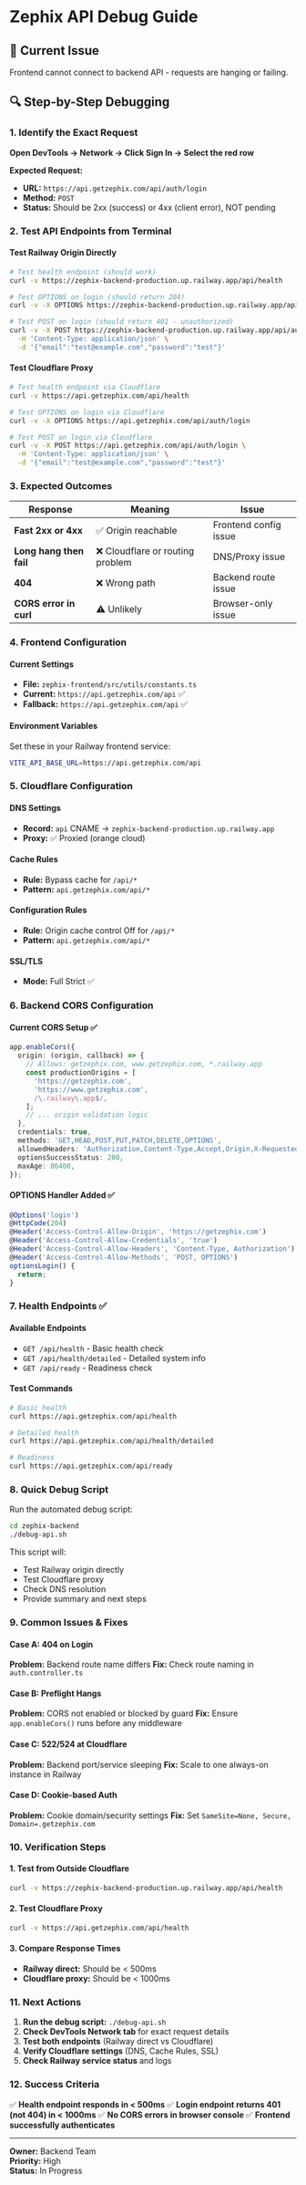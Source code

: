 # Zephix API Debug Guide

## 🚨 Current Issue
Frontend cannot connect to backend API - requests are hanging or failing.

## 🔍 Step-by-Step Debugging

### 1. Identify the Exact Request
**Open DevTools → Network → Click Sign In → Select the red row**

**Expected Request:**
- **URL:** `https://api.getzephix.com/api/auth/login`
- **Method:** `POST`
- **Status:** Should be 2xx (success) or 4xx (client error), NOT pending

### 2. Test API Endpoints from Terminal

#### Test Railway Origin Directly
```bash
# Test health endpoint (should work)
curl -v https://zephix-backend-production.up.railway.app/api/health

# Test OPTIONS on login (should return 204)
curl -v -X OPTIONS https://zephix-backend-production.up.railway.app/api/auth/login

# Test POST on login (should return 401 - unauthorized)
curl -v -X POST https://zephix-backend-production.up.railway.app/api/auth/login \
  -H 'Content-Type: application/json' \
  -d '{"email":"test@example.com","password":"test"}'
```

#### Test Cloudflare Proxy
```bash
# Test health endpoint via Cloudflare
curl -v https://api.getzephix.com/api/health

# Test OPTIONS on login via Cloudflare
curl -v -X OPTIONS https://api.getzephix.com/api/auth/login

# Test POST on login via Cloudflare
curl -v -X POST https://api.getzephix.com/api/auth/login \
  -H 'Content-Type: application/json' \
  -d '{"email":"test@example.com","password":"test"}'
```

### 3. Expected Outcomes

| Response | Meaning | Issue |
|----------|---------|-------|
| **Fast 2xx or 4xx** | ✅ Origin reachable | Frontend config issue |
| **Long hang then fail** | ❌ Cloudflare or routing problem | DNS/Proxy issue |
| **404** | ❌ Wrong path | Backend route issue |
| **CORS error in curl** | ⚠️ Unlikely | Browser-only issue |

### 4. Frontend Configuration

#### Current Settings
- **File:** `zephix-frontend/src/utils/constants.ts`
- **Current:** `https://api.getzephix.com/api` ✅
- **Fallback:** `https://api.getzephix.com/api` ✅

#### Environment Variables
Set these in your Railway frontend service:
```bash
VITE_API_BASE_URL=https://api.getzephix.com/api
```

### 5. Cloudflare Configuration

#### DNS Settings
- **Record:** `api` CNAME → `zephix-backend-production.up.railway.app`
- **Proxy:** ✅ Proxied (orange cloud)

#### Cache Rules
- **Rule:** Bypass cache for `/api/*`
- **Pattern:** `api.getzephix.com/api/*`

#### Configuration Rules
- **Rule:** Origin cache control Off for `/api/*`
- **Pattern:** `api.getzephix.com/api/*`

#### SSL/TLS
- **Mode:** Full Strict ✅

### 6. Backend CORS Configuration

#### Current CORS Setup ✅
```typescript
app.enableCors({
  origin: (origin, callback) => {
    // Allows: getzephix.com, www.getzephix.com, *.railway.app
    const productionOrigins = [
      'https://getzephix.com',
      'https://www.getzephix.com',
      /\.railway\.app$/,
    ];
    // ... origin validation logic
  },
  credentials: true,
  methods: 'GET,HEAD,POST,PUT,PATCH,DELETE,OPTIONS',
  allowedHeaders: 'Authorization,Content-Type,Accept,Origin,X-Requested-With',
  optionsSuccessStatus: 200,
  maxAge: 86400,
});
```

#### OPTIONS Handler Added ✅
```typescript
@Options('login')
@HttpCode(204)
@Header('Access-Control-Allow-Origin', 'https://getzephix.com')
@Header('Access-Control-Allow-Credentials', 'true')
@Header('Access-Control-Allow-Headers', 'Content-Type, Authorization')
@Header('Access-Control-Allow-Methods', 'POST, OPTIONS')
optionsLogin() {
  return;
}
```

### 7. Health Endpoints ✅

#### Available Endpoints
- `GET /api/health` - Basic health check
- `GET /api/health/detailed` - Detailed system info
- `GET /api/ready` - Readiness check

#### Test Commands
```bash
# Basic health
curl https://api.getzephix.com/api/health

# Detailed health
curl https://api.getzephix.com/api/health/detailed

# Readiness
curl https://api.getzephix.com/api/ready
```

### 8. Quick Debug Script

Run the automated debug script:
```bash
cd zephix-backend
./debug-api.sh
```

This script will:
- Test Railway origin directly
- Test Cloudflare proxy
- Check DNS resolution
- Provide summary and next steps

### 9. Common Issues & Fixes

#### Case A: 404 on Login
**Problem:** Backend route name differs
**Fix:** Check route naming in `auth.controller.ts`

#### Case B: Preflight Hangs
**Problem:** CORS not enabled or blocked by guard
**Fix:** Ensure `app.enableCors()` runs before any middleware

#### Case C: 522/524 at Cloudflare
**Problem:** Backend port/service sleeping
**Fix:** Scale to one always-on instance in Railway

#### Case D: Cookie-based Auth
**Problem:** Cookie domain/security settings
**Fix:** Set `SameSite=None, Secure, Domain=.getzephix.com`

### 10. Verification Steps

#### 1. Test from Outside Cloudflare
```bash
curl -v https://zephix-backend-production.up.railway.app/api/health
```

#### 2. Test Cloudflare Proxy
```bash
curl -v https://api.getzephix.com/api/health
```

#### 3. Compare Response Times
- **Railway direct:** Should be < 500ms
- **Cloudflare proxy:** Should be < 1000ms

### 11. Next Actions

1. **Run the debug script:** `./debug-api.sh`
2. **Check DevTools Network tab** for exact request details
3. **Test both endpoints** (Railway direct vs Cloudflare)
4. **Verify Cloudflare settings** (DNS, Cache Rules, SSL)
5. **Check Railway service status** and logs

### 12. Success Criteria

✅ **Health endpoint responds in < 500ms**
✅ **Login endpoint returns 401 (not 404) in < 1000ms**
✅ **No CORS errors in browser console**
✅ **Frontend successfully authenticates**

---

**Owner:** Backend Team  
**Priority:** High  
**Status:** In Progress

